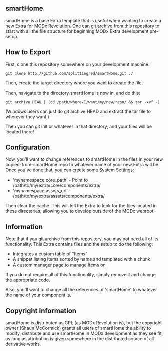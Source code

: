 ## smartHome

smartHome is a base Extra template that is useful when wanting to create a new
Extra for MODx Revolution. One can git archive from this repository to start
with all the file structure for beginning MODx Extra development pre-setup.

## How to Export

First, clone this repository somewhere on your development machine:

`git clone http://github.com/splittingred/smartHome.git ./`

Then, create the target directory where you want to create the file.

Then, navigate to the directory smartHome is now in, and do this:

`git archive HEAD | (cd /path/where/I/want/my/new/repo/ && tar -xvf -)`

(Windows users can just do git archive HEAD and extract the tar file to wherever
they want.)

Then you can git init or whatever in that directory, and your files will be located
there!

## Configuration

Now, you'll want to change references to smartHome in the files in your
new copied-from-smartHome repo to whatever name of your new Extra will be. Once
you've done that, you can create some System Settings:

- 'mynamespace.core_path' - Point to /path/to/my/extra/core/components/extra/
- 'mynamespace.assets_url' - /path/to/my/extra/assets/components/extra/

Then clear the cache. This will tell the Extra to look for the files located
in these directories, allowing you to develop outside of the MODx webroot!

## Information

Note that if you git archive from this repository, you may not need all of its
functionality. This Extra contains files and the setup to do the following:

- Integrates a custom table of "Items"
- A snippet listing Items sorted by name and templated with a chunk
- A custom manager page to manage Items on

If you do not require all of this functionality, simply remove it and change the
appropriate code.

Also, you'll want to change all the references of 'smartHome' to whatever the
name of your component is.

## Copyright Information

smartHome is distributed as GPL (as MODx Revolution is), but the copyright owner
(Shaun McCormick) grants all users of smartHome the ability to modify, distribute
and use smartHome in MODx development as they see fit, as long as attribution
is given somewhere in the distributed source of all derivative works.